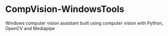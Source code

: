 # CompVision-WindowsTools
Windows computer vision assistant built using computer vision with Python, OpenCV and Mediapipe
<!--Collection of tools for Windows users built using computer vision with Python, OpenCV and Mediapipe-->


<!-- Maybe add audio tool that runs specific program so the program isn't always on. e.g. for volume control, user would say "turn on volume control" to run the program
  Would be super sick if you used arduino for all this shit too.
--> 
